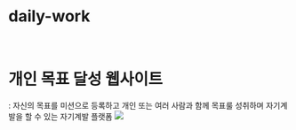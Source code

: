 # daily-work
<br>
<h1>개인 목표 달성 웹사이트</h1>
: 자신의 목표를 미션으로 등록하고 개인 또는 여러 사람과 함께 목표룰 성취하며 자기계발을 할 수 있는 자기계발 플랫폼 
<img src="https://img.shields.io/badge/개발목적-3DDC84?style=flat-square&logo=Android&logoColor=white"/>
